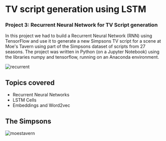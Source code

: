 # **TV script generation using LSTM**

### **Project 3: Recurrent Neural Network for TV Script generation**

In this project we had to build a Recurrent Neural Network (RNN) using TensorFlow and use it to generate a new Simpsons TV script for a scene at Moe's Tavern using part of the Simpsons dataset of scripts from 27 seasons. The project was written in Python (on a Jupyter Notebook) using the libraries numpy and tensorflow, running on an Anaconda environment.

![recurrent](https://user-images.githubusercontent.com/25371067/28281538-11b1cd92-6aed-11e7-8a9e-2ad5c7424648.jpg)

## **Topics covered**

* Recurrent Neural Networks
* LSTM Cells
* Embeddings and Word2vec

## **The Simpsons**

![moestavern](https://user-images.githubusercontent.com/25371067/28281996-7e83666e-6aee-11e7-9780-0f39e73aa1ff.jpg)




